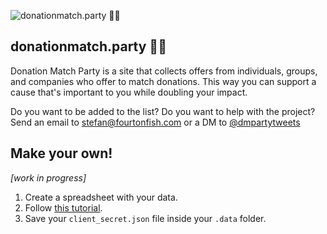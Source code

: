 ![donationmatch.party 💸🎉](https://cdn.glitch.com/a97eaaa6-67f2-4422-b383-5b7b6e7d5b66%2Fthumbnail.png?1530793238486)

## donationmatch.party 💸🎉

Donation Match Party is a site that collects offers from individuals, groups, and companies who offer to match donations. This way you can support a cause that's important to you while doubling your impact.

Do you want to be added to the list? Do you want to help with the project? Send an email to [stefan@fourtonfish.com](mailto:stefan@fourtonfish.com) or a DM to [@dmpartytweets](https://twitter.com/dmpartytweets)


## Make your own!

*[work in progress]*

1. Create a spreadsheet with your data.
2. Follow [this tutorial](https://www.twilio.com/blog/2017/03/google-spreadsheets-and-javascriptnode-js.html).
3. Save your `client_secret.json` file inside your `.data` folder.